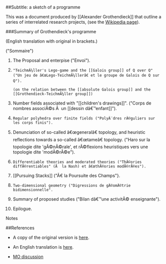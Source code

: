 ##Subtitle: a sketch of a programme

This was a document produced by [[Alexander Grothendieck]] that outline a series of interrelated research projects, (see the [Wikipedia page](http://en.wikipedia.org/wiki/Esquisse_d%27un_Programme)).

###Summary  of Grothendieck's programme

(English translation with original in brackets.)

("Sommaire")

1. The Proposal and enterpise ("Envoi").

1.     "TeichmÃ¼ller's Lego-game and the [[Galois group]] of Q over Q" ("Un jeu de â€œLego-TeichmÃ¼llerâ€ et le groupe de Galois de Q sur Q").

       (on the relation between the [[absolute Galois group]] and the [[Grothendieck-TeichmÃ¼ller group]])

1.    Number fields associated with "[[children's drawings]]". ("Corps de nombres associÃ©s Ã  un [[dessin dâ€™enfant]]").

1.     Regular polyhedra over finite fields ("PolyÃ¨dres rÃ©guliers sur les corps finis").

1.    Denunciation of so-called â€œgeneralâ€ topology, and heuristic reflections 
towards a so-called â€œtameâ€ topology. 
 ("Haro sur la topologie dite 'gÃ©nÃ©rale', et rÃ©flexions heuristiques vers une topologie dite 'modÃ©rÃ©e").

1.     Differentiable theories and moderated theories ("ThÃ©ories diffÃ©rentiables" (Ã  la Nash) et â€œthÃ©ories modÃ©rÃ©es").

1.    [[Pursuing Stacks]] ("Ã€ la Poursuite des Champs"}.

1.     Two-dimensional geometry ("Digressions de gÃ©omÃ©trie bidimensionnelle".

1.   Summary of proposed studies ("Bilan dâ€™une activitÃ© enseignante").

1.    Epilogue.
  
   Notes


##References

* A copy of the original version is [here](http://people.math.jussieu.fr/~leila/grothendieckcircle/EsquisseFr.pdf).

* An English translation is [here](http://webusers.imj-prg.fr/~leila.schneps/grothendieckcircle/EsquisseEng.pdf).


* [MO discussion](http://mathoverflow.net/q/24900/381)
